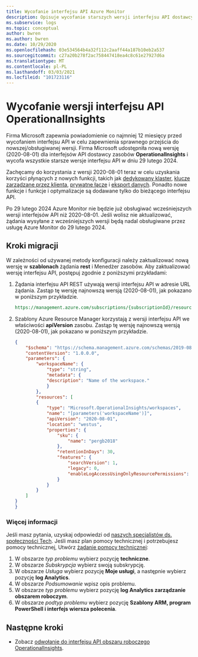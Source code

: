 ```yaml
---
title: Wycofanie interfejsu API Azure Monitor
description: Opisuje wycofanie starszych wersji interfejsu API dostawcy zasobów OperationalInsights.
ms.subservice: logs
ms.topic: conceptual
author: bwren
ms.author: bwren
ms.date: 10/29/2020
ms.openlocfilehash: 03e534564b4a32f112c2aaff44a187b10eb2a537
ms.sourcegitcommit: c27a20b278f2ac758447418ea4c8c61e27927d6a
ms.translationtype: MT
ms.contentlocale: pl-PL
ms.lasthandoff: 03/03/2021
ms.locfileid: "101723116"
---
```

# <a name="operationalinsights-api-version-retirement"></a>Wycofanie wersji interfejsu API OperationalInsights
Firma Microsoft zapewnia powiadomienie co najmniej 12 miesięcy przed wycofaniem interfejsu API w celu zapewnienia sprawnego przejścia do nowszej/obsługiwanej wersji. Firma Microsoft udostępniła nową wersję (2020-08-01) dla interfejsów API dostawcy zasobów **OperationalInsights** i wycofa wszystkie starsze wersje interfejsu API w dniu 29 lutego 2024.

Zachęcamy do korzystania z wersji 2020-08-01 teraz w celu uzyskania korzyści płynących z nowych funkcji, takich jak [dedykowany klaster](./logs-dedicated-clusters.md), [klucze zarządzane przez klienta](../logs/customer-managed-keys.md), [prywatne łącze](./private-link-security.md) i [eksport danych](./logs-data-export.md). Ponadto nowe funkcje i funkcje i optymalizacje są dodawane tylko do bieżącego interfejsu API.

Po 29 lutego 2024 Azure Monitor nie będzie już obsługiwać wcześniejszych wersji interfejsów API niż 2020-08-01. Jeśli wolisz nie aktualizować, żądania wysyłane z wcześniejszych wersji będą nadal obsługiwane przez usługę Azure Monitor do 29 lutego 2024.

## <a name="migration-steps"></a>Kroki migracji
W zależności od używanej metody konfiguracji należy zaktualizować nową wersję w **szablonach** żądania **rest** i Menedżer zasobów. Aby zaktualizować wersję interfejsu API, postępuj zgodnie z poniższymi przykładami:

1. Żądania interfejsu API REST używają wersji interfejsu API w adresie URL żądania. Zastąp tę wersję najnowszą wersją (2020-08-01), jak pokazano w poniższym przykładzie.

    ```rest
    https://management.azure.com/subscriptions/{subscriptionId}/resourcegroups/{resourceGroupName}/providers/Microsoft.OperationalInsights/workspaces/{workspaceName}?api-version=2020-08-01
    ```

2. Szablony Azure Resource Manager korzystają z wersji interfejsu API we właściwości **apiVersion** zasobu. Zastąp tę wersję najnowszą wersją (2020-08-01), jak pokazano w poniższym przykładzie.


    ```json
    {
        "$schema": "https://schema.management.azure.com/schemas/2019-08-01/deploymentTemplate.json#",
        "contentVersion": "1.0.0.0",
        "parameters": {
            "workspaceName": {
                "type": "string",
                "metadata": {
                "description": "Name of the workspace."
                }
            },
            "resources": [
            {
                "type": "Microsoft.OperationalInsights/workspaces",
                "name": "[parameters('workspaceName')]",
                "apiVersion": "2020-08-01",
                "location": "westus",
                "properties": {
                    "sku": {
                        "name": "pergb2018"
                    },
                    "retentionInDays": 30,
                    "features": {
                        "searchVersion": 1,
                        "legacy": 0,
                        "enableLogAccessUsingOnlyResourcePermissions": true
                    }
                }
            }
        ]
    }
    }
    ```


### <a name="more-information"></a>Więcej informacji
Jeśli masz pytania, uzyskaj odpowiedzi od [naszych specjalistów ds. społeczności Tech]( https://techcommunity.microsoft.com/t5/azure-monitor/bd-p/AzureMonitor). Jeśli masz plan pomocy technicznej i potrzebujesz pomocy technicznej, Utwórz [żądanie pomocy technicznej]( https://portal.azure.com/#blade/Microsoft_Azure_Support/HelpAndSupportBlade/newsupportrequest): 
1.  W obszarze *typ problemu* wybierz pozycję **techniczne**. 
2.  W obszarze *Subskrypcja* wybierz swoją subskrypcję. 
3.  W obszarze *Usługa* wybierz pozycję **Moje usługi**, a następnie wybierz pozycję **log Analytics**. 
4.  W obszarze *Podsumowanie* wpisz opis problemu. 
5.  W obszarze *typ problemu* wybierz pozycję **log Analytics zarządzanie obszarem roboczym**.  
6.  W obszarze *podtyp problemu* wybierz pozycję **Szablony ARM, program PowerShell i interfejs wiersza polecenia**. 

## <a name="next-steps"></a>Następne kroki

- Zobacz [odwołanie do interfejsu API obszaru roboczego OperationalInsights](/rest/api/loganalytics/workspaces).
